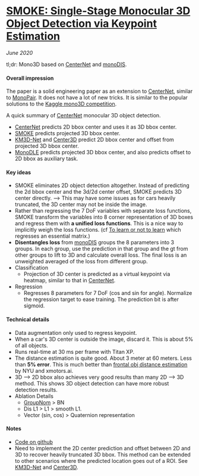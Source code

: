 # [SMOKE: Single-Stage Monocular 3D Object Detection via Keypoint Estimation](https://arxiv.org/abs/2002.10111)

_June 2020_

tl;dr: Mono3D based on [CenterNet](centernet.md) and [monoDIS](monodis.md).

#### Overall impression
The paper is a solid engineering paper as an extension to [CenterNet](centernet.md), similar to [MonoPair](monopair.md). It does not have a lot of new tricks. It is similar to the popular solutions to the [Kaggle mono3D competition](https://www.kaggle.com/c/pku-autonomous-driving).

A quick summary of [CenterNet](centernet.md) monocular 3D object detection.

- [CenterNet](centernet.md) predicts 2D bbox center and uses it as 3D bbox center. 
- [SMOKE](smoke.md) predicts projected 3D bbox center.
- [KM3D-Net](km3d_net.md) and [Center3D](center3d.md) predict 2D bbox center and offset from projected 3D bbox center. 
- [MonoDLE](monodle.md) predicts projected 3D bbox center, and also predicts offset to 2D bbox as auxiliary task.

#### Key ideas
- SMOKE eliminates 2D object detection altogether. Instead of predicting the 2d bbox center and the 3d/2d center offset, SMOKE predicts 3D center directly. --> This may have some issues as for cars heavily truncated, the 3D center may not be inside the image. 
- Rather than regressing the 7 DoF variables with separate loss functions, SMOKE transform the variables into 8 corner representation of 3D boxes and regress them with **a unified loss functions**. This is a nice way to implicitly weigh the loss functions. (cf [To learn or not to learn](to_learn_or_not.md) which regresses an essential matrix.)
- **Disentangles loss** from [monoDIS](monodis.md) groups the 8 parameters into 3 groups. In each group, use the prediction in that group and the gt from other groups to lift to 3D and calculate overall loss. The final loss is an unweighted averaged of the loss from different group. 
- Classification
	- Projection of 3D center is predicted as a virtual keypoint via heatmap, similar to that in [CenterNet](centernet.md).
- Regression
	- Regresses 8 parameters for 7 DoF (cos and sin for angle). Normalize the regression target to ease training. The prediction bit is after sigmoid. 


#### Technical details
- Data augmentation only used to regress keypoint. 
- When a car's 3D center is outside the image, discard it. This is about 5% of all objects. 
- Runs real-time at 30 ms per frame with Titan XP.
- The distance estimation is quite good. About 3 meter at 60 meters. Less than **5% error**. This is much better than [frontal obj distance estimation](obj_dist_iccv2019.md) by NYU and xmotors.ai.
- 3D --> 2D bbox also achieves very good results than many 2D --> 3D method. This shows 3D object detection can have more robust detection results. 
- Ablation Details
	- [GroupNom](groupnorm.md) > BN
	- Dis L1 > L1 > smooth L1. 
	- Vector (sin, cos) > Quaternion representation

#### Notes
- [Code on github](https://github.com/lzccccc/SMOKE)
- Need to implement the 2D center prediction and offset between 2D and 3D to recover heavily truncated 3D bbox. This method can be extended to other scenarios where the predicted location goes out of a ROI. See [KM3D-Net](km3d_net.md) and [Center3D](center3d.md).

